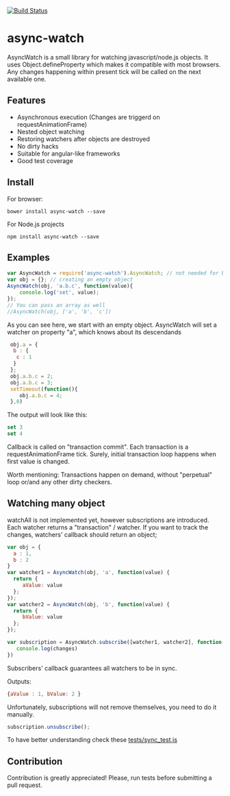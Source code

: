 [![Build Status](https://travis-ci.org/wiresjs/async-watch.svg?branch=master)](https://travis-ci.org/wiresjs/async-watch)

# async-watch

AsyncWatch is a small library for watching javascript/node.js objects. It uses Object.defineProperty which makes it compatible with most browsers. Any changes happening within present tick will be called on the next available one.

## Features

 * Asynchronous execution (Changes are triggerd on requestAnimationFrame)
 * Nested object watching
 * Restoring watchers after objects are destroyed
 * No dirty hacks
 * Suitable for angular-like frameworks
 * Good test coverage

## Install

For browser:

    bower install async-watch --save

For Node.js projects

    npm install async-watch --save

## Examples

```js
var AsyncWatch = require('async-watch').AsyncWatch; // not needed for browsers
var obj = {}; // creating an empty object
AsyncWatch(obj, 'a.b.c', function(value){
    console.log('set', value);
});
// You can pass an array as well
//AsyncWatch(obj, ['a', 'b', 'c'])
```

 As you can see here, we start with an empty object. AsyncWatch will set a watcher on property "a", which knows about its descendands

 ```js
  obj.a = {
   b : {
    c : 1
   }
  };
  obj.a.b.c = 2;
  obj.a.b.c = 3;
  setTimeout(function(){
     obj.a.b.c = 4;
  },0)
 ```

 The output will look like this:

 ```js
 set 3
 set 4
 ```

Callback is called on "transaction commit". Each transaction is a requestAnimationFrame tick. Surely, initial
transaction loop happens when first value is changed.

Worth mentioning: Transactions happen on demand, without "perpetual" loop or/and any other dirty checkers.

## Watching many object

watchAll is not implemented yet, however subscriptions are introduced. Each watcher returns a "transaction" / watcher.
If you want to track the changes, watchers' callback should return an object;
 ```js
var obj = {
   a : 1,
   b : 2
}
var watcher1 = AsyncWatch(obj, 'a', function(value) {
   return {
      aValue: value
   };
});
var watcher2 = AsyncWatch(obj, 'b', function(value) {
   return {
      bValue: value
   };
});
 ```



```js
var subscription = AsyncWatch.subscribe([watcher1, watcher2], function(changes){
   console.log(changes)
})
```
Subscribers' callback guarantees all watchers to be in sync.

Outputs:
```js
{aValue : 1, bValue: 2 }
```

Unfortunately, subscriptions will not remove themselves, you need to do it manually.

```js
subscription.unsubscribe();
```

To have better understanding check these [tests/sync_test.js](tests/sync_test.js)
## Contribution
 Contribution is greatly appreciated! Please, run tests before submitting a pull request.  
